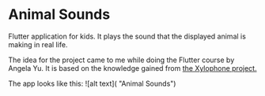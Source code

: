 # Animal Sounds

Flutter application for kids. It plays the sound that the displayed animal is making in real life.

The idea for the project came to me while doing the Flutter course by Angela Yu. It is based on the knowledge gained from [the Xylophone project.](https://github.com/londonappbrewery/xylophone-flutter)

The app looks like this:
![alt text]( "Animal Sounds")

